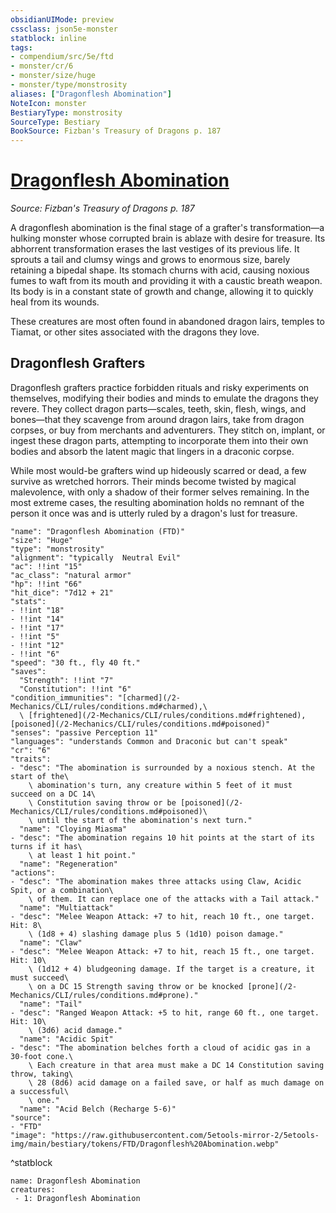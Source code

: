 ```yaml
---
obsidianUIMode: preview
cssclass: json5e-monster
statblock: inline
tags:
- compendium/src/5e/ftd
- monster/cr/6
- monster/size/huge
- monster/type/monstrosity
aliases: ["Dragonflesh Abomination"]
NoteIcon: monster
BestiaryType: monstrosity
SourceType: Bestiary
BookSource: Fizban's Treasury of Dragons p. 187
---
```

# [Dragonflesh Abomination](2-Mechanics/CLI/bestiary/monstrosity/dragonflesh-abomination-ftd.md)
*Source: Fizban's Treasury of Dragons p. 187*  

A dragonflesh abomination is the final stage of a grafter's transformation—a hulking monster whose corrupted brain is ablaze with desire for treasure. Its abhorrent transformation erases the last vestiges of its previous life. It sprouts a tail and clumsy wings and grows to enormous size, barely retaining a bipedal shape. Its stomach churns with acid, causing noxious fumes to waft from its mouth and providing it with a caustic breath weapon. Its body is in a constant state of growth and change, allowing it to quickly heal from its wounds.

These creatures are most often found in abandoned dragon lairs, temples to Tiamat, or other sites associated with the dragons they love.

## Dragonflesh Grafters

Dragonflesh grafters practice forbidden rituals and risky experiments on themselves, modifying their bodies and minds to emulate the dragons they revere. They collect dragon parts—scales, teeth, skin, flesh, wings, and bones—that they scavenge from around dragon lairs, take from dragon corpses, or buy from merchants and adventurers. They stitch on, implant, or ingest these dragon parts, attempting to incorporate them into their own bodies and absorb the latent magic that lingers in a draconic corpse.

While most would-be grafters wind up hideously scarred or dead, a few survive as wretched horrors. Their minds become twisted by magical malevolence, with only a shadow of their former selves remaining. In the most extreme cases, the resulting abomination holds no remnant of the person it once was and is utterly ruled by a dragon's lust for treasure.

```statblock
"name": "Dragonflesh Abomination (FTD)"
"size": "Huge"
"type": "monstrosity"
"alignment": "typically  Neutral Evil"
"ac": !!int "15"
"ac_class": "natural armor"
"hp": !!int "66"
"hit_dice": "7d12 + 21"
"stats":
- !!int "18"
- !!int "14"
- !!int "17"
- !!int "5"
- !!int "12"
- !!int "6"
"speed": "30 ft., fly 40 ft."
"saves":
  "Strength": !!int "7"
  "Constitution": !!int "6"
"condition_immunities": "[charmed](/2-Mechanics/CLI/rules/conditions.md#charmed),\
  \ [frightened](/2-Mechanics/CLI/rules/conditions.md#frightened), [poisoned](/2-Mechanics/CLI/rules/conditions.md#poisoned)"
"senses": "passive Perception 11"
"languages": "understands Common and Draconic but can't speak"
"cr": "6"
"traits":
- "desc": "The abomination is surrounded by a noxious stench. At the start of the\
    \ abomination's turn, any creature within 5 feet of it must succeed on a DC 14\
    \ Constitution saving throw or be [poisoned](/2-Mechanics/CLI/rules/conditions.md#poisoned)\
    \ until the start of the abomination's next turn."
  "name": "Cloying Miasma"
- "desc": "The abomination regains 10 hit points at the start of its turns if it has\
    \ at least 1 hit point."
  "name": "Regeneration"
"actions":
- "desc": "The abomination makes three attacks using Claw, Acidic Spit, or a combination\
    \ of them. It can replace one of the attacks with a Tail attack."
  "name": "Multiattack"
- "desc": "Melee Weapon Attack: +7 to hit, reach 10 ft., one target. Hit: 8\
    \ (1d8 + 4) slashing damage plus 5 (1d10) poison damage."
  "name": "Claw"
- "desc": "Melee Weapon Attack: +7 to hit, reach 15 ft., one target. Hit: 10\
    \ (1d12 + 4) bludgeoning damage. If the target is a creature, it must succeed\
    \ on a DC 15 Strength saving throw or be knocked [prone](/2-Mechanics/CLI/rules/conditions.md#prone)."
  "name": "Tail"
- "desc": "Ranged Weapon Attack: +5 to hit, range 60 ft., one target. Hit: 10\
    \ (3d6) acid damage."
  "name": "Acidic Spit"
- "desc": "The abomination belches forth a cloud of acidic gas in a 30-foot cone.\
    \ Each creature in that area must make a DC 14 Constitution saving throw, taking\
    \ 28 (8d6) acid damage on a failed save, or half as much damage on a successful\
    \ one."
  "name": "Acid Belch (Recharge 5-6)"
"source":
- "FTD"
"image": "https://raw.githubusercontent.com/5etools-mirror-2/5etools-img/main/bestiary/tokens/FTD/Dragonflesh%20Abomination.webp"
```
^statblock

```encounter-table
name: Dragonflesh Abomination
creatures:
 - 1: Dragonflesh Abomination
```